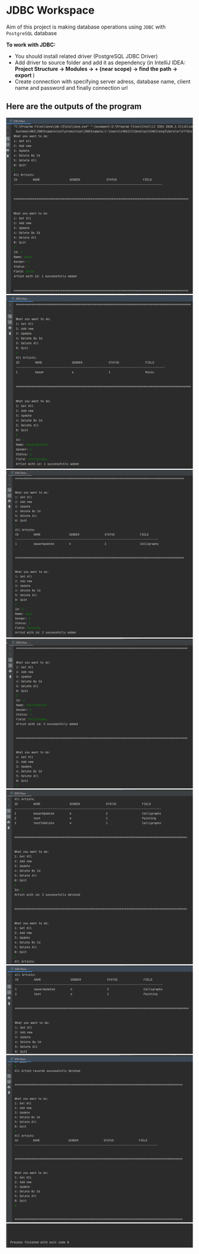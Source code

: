 # JDBC Workspace  
  
Aim of this project is making database operations using `JDBC`  with  `PostgreSQL` database

**To work with JDBC:**
- You should install related driver (PostgreSQL JDBC Driver)
- Add driver to source folder and add it as dependency (in IntelliJ IDEA: <b> Project Structure -> Modules -> + (near
 scope) -> find the path -> export </b>)
- Create connection with specifying server adress, database name, client name and password and finally connection url


## Here are the outputs of the program
 
![output example](assets/1.png)
![output example](assets/2.png)
![output example](assets/3.png)
![output example](assets/4.png)
![output example](assets/5.png)
![output example](assets/6.png)
![output example](assets/7.png)
![output example](assets/8.png)
